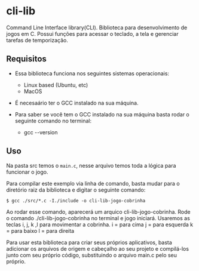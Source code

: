 # cli-lib
Command Line Interface library(CLI). Biblioteca para desenvolvimento de jogos em C. Possui funções para acessar 
o teclado, a tela e gerenciar tarefas de temporização.

## Requisitos
- Essa biblioteca funciona nos seguintes sistemas operacionais:
   - Linux based (Ubuntu, etc)
   - MacOS
- É necesaário ter o GCC instalado na sua máquina. 

- Para saber se você tem o GCC instalado na sua máquina basta rodar o seguinte comando no terminal:
   - gcc --version


## Uso
Na pasta src temos o `main.c`, nesse arquivo temos toda a lógica para funcionar o jogo. 

Para compilar este exemplo via linha de comando, basta mudar para o diretório raiz da biblioteca e digitar o seguinte comando:
```
$ gcc ./src/*.c -I./include -o cli-lib-jogo-cobrinha
```
Ao rodar esse comando, aparecerá um arquico cli-lib-jogo-cobrinha. Rode o comando ./cli-lib-jogo-cobrinha no terminal e jogo iniciará. Usaremos as teclas i, j, k ,l para movimentar a cobrinha. 
i = para cima
j = para esquerda
k = para baixo
l = para direita

Para usar esta biblioteca para criar seus próprios aplicativos, basta adicionar os arquivos de origem e cabeçalho ao seu projeto e compilá-los junto com seu próprio código, substituindo o arquivo main.c pelo seu próprio.
